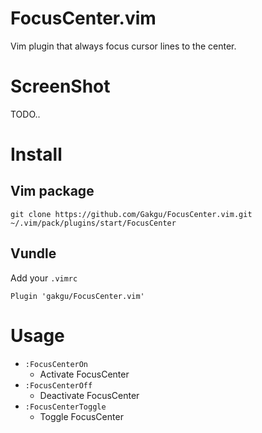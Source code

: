 # FocusCenter.vim
Vim plugin that always focus cursor lines to the center.

# ScreenShot
TODO..

# Install
## Vim package
```
git clone https://github.com/Gakgu/FocusCenter.vim.git ~/.vim/pack/plugins/start/FocusCenter
```

## Vundle
Add your `.vimrc`
```
Plugin 'gakgu/FocusCenter.vim'
```

# Usage
- `:FocusCenterOn`
  - Activate FocusCenter
- `:FocusCenterOff`
  - Deactivate FocusCenter
- `:FocusCenterToggle`
  - Toggle FocusCenter
